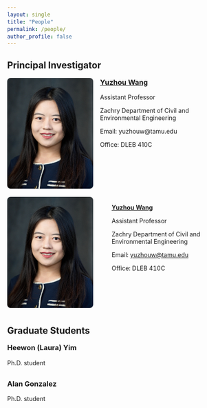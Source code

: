 ```yaml
---
layout: single
title: "People"
permalink: /people/
author_profile: false
---
```


## Principal Investigator
<div style="display:flex; gap:1rem; align-items:flex-start; flex-wrap:wrap; margin-bottom:1rem;">
  <a href="/people/yuzhou-wang/" style="flex:0 0 auto;">
    <img src="/images/profile_new.jpeg" alt="Yuzhou Wang" style="width:200px; max-width:35vw; height:auto; border-radius:8px; box-shadow:0 1px 3px rgba(0,0,0,.1);">
  </a>
  <div style="flex:1 1 260px; min-width:260px;">
    <h3 style="margin-top:0;"><a href="/people/yuzhou-wang/">Yuzhou Wang</a></h3>
    <p>Assistant Professor</p>
    <p>Zachry Department of Civil and Environmental Engineering</p>
    <p>Email: yuzhouw@tamu.edu</p>
    <p>Office: DLEB 410C</p>
  </div>
</div>


<table style="border:0; width:100%; border-collapse:separate; border-spacing:0;">
<tr>
<td style="width:220px; padding:0 1rem 0.5rem 0; vertical-align:top;">
<img src="/images/profile_new.jpeg" alt="Yuzhou Wang" width="200" style="border-radius:8px; height:auto;">
</td>
<td style="vertical-align:top;">
<p><a href="/people/yuzhou-wang/"><strong>Yuzhou Wang</strong></a></p>
<p>Assistant Professor</p>
<p>Zachry Department of Civil and Environmental Engineering</p>
<p>Email: <a href="mailto:yuzhouw@tamu.edu">yuzhouw@tamu.edu</a></p>
<p>Office: DLEB 410C</p>
</td>
</tr>
</table>

## Graduate Students
<div style="display:flex; gap:1rem; align-items:flex-start; flex-wrap:wrap; margin-bottom:1rem;">
  </a>
  <div style="flex:1 1 260px; min-width:260px;">
    <h3 style="margin-top:0;"><a>Heewon (Laura) Yim</a></h3>
    <p>Ph.D. student</p>
    <p></p>
    <p></p>
  </div>
</div>

<div style="display:flex; gap:1rem; align-items:flex-start; flex-wrap:wrap; margin-bottom:1rem;">
  </a>
  <div style="flex:1 1 260px; min-width:260px;">
    <h3 style="margin-top:0;"><a>Alan Gonzalez</a></h3>
    <p>Ph.D. student</p>
    <p></p>
    <p></p>
  </div>
</div>



